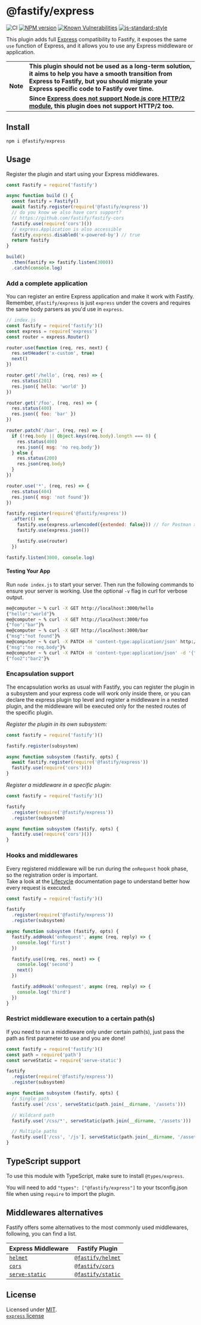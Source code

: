 # @fastify/express

![CI](https://github.com/fastify/fastify-express/workflows/CI/badge.svg)
[![NPM version](https://img.shields.io/npm/v/@fastify/express.svg?style=flat)](https://www.npmjs.com/package/@fastify/express)
[![Known Vulnerabilities](https://snyk.io/test/github/fastify/fastify-express/badge.svg)](https://snyk.io/test/github/fastify/fastify-express)
[![js-standard-style](https://img.shields.io/badge/code%20style-standard-brightgreen.svg?style=flat)](https://standardjs.com/)

This plugin adds full [Express](http://expressjs.com) compatibility to Fastify, it exposes the same `use` function of Express, and it allows you to use any Express middleware or application.<br/>

<table>
  <tbody>
    <tr>
      <td rowspan="2"><b>Note</b></td>
      <td><b>This plugin should not be used as a long-term solution, it aims to help you have a smooth transition from Express to Fastify, but you should migrate your Express specific code to Fastify over time.</b></td>
    </tr>
    <tr>
      <td><b>Since <a href="https://github.com/expressjs/express/issues/2761">Express does not support Node.js core HTTP/2 module</a>, this plugin does not support HTTP/2 too.</b></td>
    </tr>
  <tbody>
</table>

## Install
```
npm i @fastify/express
```

## Usage
Register the plugin and start using your Express middlewares.
```js
const Fastify = require('fastify')

async function build () {
  const fastify = Fastify()
  await fastify.register(require('@fastify/express'))
  // do you know we also have cors support?
  // https://github.com/fastify/fastify-cors
  fastify.use(require('cors')())
  // express.Application is also accessible
  fastify.express.disabled('x-powered-by') // true
  return fastify
}

build()
  .then(fastify => fastify.listen(3000))
  .catch(console.log)
```

### Add a complete application

You can register an entire Express application and make it work with Fastify. Remember, `@fastify/express` is just `express` under the covers and requires the same body parsers as you'd use in `express`.

```js
// index.js
const fastify = require('fastify')()
const express = require('express')
const router = express.Router()

router.use(function (req, res, next) {
  res.setHeader('x-custom', true)
  next()
})

router.get('/hello', (req, res) => {
  res.status(201)
  res.json({ hello: 'world' })
})

router.get('/foo', (req, res) => {
  res.status(400)
  res.json({ foo: 'bar' })
})

router.patch('/bar', (req, res) => {
  if (!req.body || Object.keys(req.body).length === 0) {
    res.status(400)
    res.json({ msg: 'no req.body'})
  } else {
    res.status(200)
    res.json(req.body)
  }
})

router.use('*', (req, res) => {
  res.status(404)
  res.json({ msg: 'not found'})
})

fastify.register(require('@fastify/express'))
  .after(() => {
    fastify.use(express.urlencoded({extended: false})) // for Postman x-www-form-urlencoded
    fastify.use(express.json())

    fastify.use(router)
  })

fastify.listen(3000, console.log)
```

#### Testing Your App
Run `node index.js` to start your server. Then run the following commands to ensure your server is working. Use the optional `-v` flag in curl for verbose output.

```bash
me@computer ~ % curl -X GET http://localhost:3000/hello
{"hello":"world"}%
me@computer ~ % curl -X GET http://localhost:3000/foo
{"foo":"bar"}%
me@computer ~ % curl -X GET http://localhost:3000/bar
{"msg":"not found"}%
me@computer ~ % curl -X PATCH -H 'content-type:application/json' http://localhost:3000/bar  
{"msg":"no req.body"}%
me@computer ~ % curl -X PATCH -H 'content-type:application/json' -d '{"foo2":"bar2"}' http://localhost:3000/bar
{"foo2":"bar2"}%  
```

### Encapsulation support

The encapsulation works as usual with Fastify, you can register the plugin in a subsystem and your express code will work only inside there, or you can declare the express plugin top level and register a middleware in a nested plugin, and the middleware will be executed only for the nested routes of the specific plugin.

*Register the plugin in its own subsystem:*
```js
const fastify = require('fastify')()

fastify.register(subsystem)

async function subsystem (fastify, opts) {
  await fastify.register(require('@fastify/express'))
  fastify.use(require('cors')())
}
```

*Register a middleware in a specific plugin:*
```js
const fastify = require('fastify')()

fastify
  .register(require('@fastify/express'))
  .register(subsystem)

async function subsystem (fastify, opts) {
  fastify.use(require('cors')())
}
```

### Hooks and middlewares

Every registered middleware will be run during the `onRequest` hook phase, so the registration order is important.  
Take a look at the [Lifecycle](https://www.fastify.io/docs/latest/Lifecycle/) documentation page to understand better how every request is executed.

```js
const fastify = require('fastify')()

fastify
  .register(require('@fastify/express'))
  .register(subsystem)

async function subsystem (fastify, opts) {
  fastify.addHook('onRequest', async (req, reply) => {
    console.log('first')
  })

  fastify.use((req, res, next) => {
    console.log('second')
    next()
  })

  fastify.addHook('onRequest', async (req, reply) => {
    console.log('third')
  })
}
```

### Restrict middleware execution to a certain path(s)

If you need to run a middleware only under certain path(s), just pass the path as first parameter to use and you are done!

```js
const fastify = require('fastify')()
const path = require('path')
const serveStatic = require('serve-static')

fastify
  .register(require('@fastify/express'))
  .register(subsystem)

async function subsystem (fastify, opts) {
  // Single path
  fastify.use('/css', serveStatic(path.join(__dirname, '/assets')))

  // Wildcard path
  fastify.use('/css/*', serveStatic(path.join(__dirname, '/assets')))

  // Multiple paths
  fastify.use(['/css', '/js'], serveStatic(path.join(__dirname, '/assets')))
}
```

## TypeScript support

To use this module with TypeScript, make sure to install `@types/express`.

You will need to add `"types": ["@fastify/express"]` to your tsconfig.json file when using `require` to import the plugin.

## Middlewares alternatives

Fastify offers some alternatives to the most commonly used middlewares, following, you can find a list.

| Express Middleware | Fastify Plugin |
| ------------- |---------------|
| [`helmet`](https://github.com/helmetjs/helmet) | [`@fastify/helmet`](https://github.com/fastify/fastify-helmet) |
| [`cors`](https://github.com/expressjs/cors) | [`@fastify/cors`](https://github.com/fastify/fastify-cors) |
| [`serve-static`](https://github.com/expressjs/serve-static) | [`@fastify/static`](https://github.com/fastify/fastify-static) |

## License

Licensed under [MIT](./LICENSE).<br/>
[`express` license](https://github.com/expressjs/express/blob/master/LICENSE)
